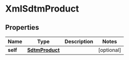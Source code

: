 

# XmlSdtmProduct


## Properties

Name | Type | Description | Notes
------------ | ------------- | ------------- | -------------
**self** | [**SdtmProduct**](SdtmProduct.md) |  |  [optional]



